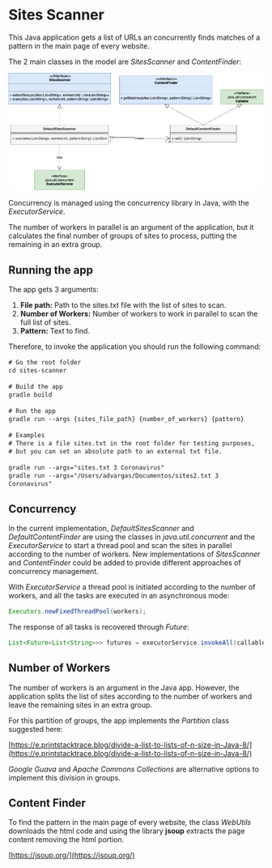 # Sites Scanner

This Java application gets a list of URLs an concurrently finds matches of a pattern in the main page of every website.

The 2 main classes in the model are *SitesScanner* and *ContentFinder*:

![Classes Diagram](diagrams/sites-scanner.png)

Concurrency is managed using the concurrency library in Java, with the *ExecutorService*.

The number of workers in parallel is an argument of the application, but it calculates the final number of groups of sites to process, putting the remaining in an extra group.

## Running the app

The app gets 3 arguments:

1. **File path:** Path to the sites.txt file with the list of sites to scan.
2. **Number of Workers:** Number of workers to work in parallel to scan the full list of sites.
3. **Pattern:** Text to find. 

Therefore, to invoke the application you should run the following command:

```
# Go the root folder
cd sites-scanner

# Build the app
gradle build

# Run the app
gradle run --args {sites_file_path} {number_of_workers} {pattern}

# Examples
# There is a file sites.txt in the root folder for testing purposes, 
# but you can set an absolute path to an external txt file.

gradle run --args="sites.txt 3 Coronavirus"
gradle run --args="/Users/advargas/Documentos/sites2.txt 3 Coronavirus"
```


## Concurrency

In the current implementation, *DefaultSitesScanner* and *DefaultContentFinder* are using the classes in *java.util.concurrent* and the *ExecutorService* to start a thread pool and scan the sites in parallel according to the number of workers. New implementations of *SitesScanner* and *ContentFinder* could be added to provide different approaches of concurrency management.

With *ExecutorService* a thread pool is initiated according to the number of workers, and all the tasks are executed in an asynchronous mode:

```java
Executors.newFixedThreadPool(workers);
```

The response of all tasks is recovered through *Future*:

```java
List<Future<List<String>>> futures = executorService.invokeAll(callableTasks);
```
## Number of Workers

The number of workers is an argument in the Java app. However, the application splits the list of sites according to the number of workers and leave the remaining sites in an extra group.

For this partition of groups, the app implements the *Partition* class suggested here:

[https://e.printstacktrace.blog/divide-a-list-to-lists-of-n-size-in-Java-8/](https://e.printstacktrace.blog/divide-a-list-to-lists-of-n-size-in-Java-8/)

*Google Guava* and *Apache Commons Collections* are alternative options to implement this division in groups.


## Content Finder

To find the pattern in the main page of every website, the class *WebUtils* downloads the html code and using the library **jsoup** extracts the page content removing the html portion.

[https://jsoup.org/](https://jsoup.org/)
